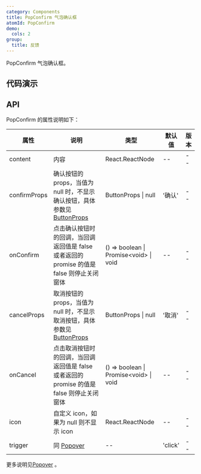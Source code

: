 ```yaml
---
category: Components
title: PopConfirm 气泡确认框
atomId: PopConfirm
demo:
  cols: 2
group:
  title: 反馈
---
```


PopConfirm 气泡确认框。

## 代码演示

<!-- prettier-ignore -->
<code src="./demo/basic.tsx"></code>
<code src="./demo/icon.tsx"></code>
<code src="./demo/text.tsx"></code>
<code src="./demo/callback.tsx"></code>

## API

PopConfirm 的属性说明如下：

| 属性         | 说明                                                                                      | 类型                                    | 默认值  | 版本 |
| ------------ | ----------------------------------------------------------------------------------------- | --------------------------------------- | ------- | ---- |
| content      | 内容                                                                                      | React.ReactNode                         | --      | --   |
| confirmProps | 确认按钮的 props，当值为 null 时，不显示确认按钮，具体参数见[ButtonProps](./button#api)   | ButtonProps \| null                     | '确认'  | --   |
| onConfirm    | 点击确认按钮时的回调，当回调返回值是 false 或者返回的 promise 的值是 false 则停止关闭窗体 | () => boolean \| Promise\<void> \| void | --      | --   |
| cancelProps  | 取消按钮的 props，当值为 null 时，不显示取消按钮，具体参数见[ButtonProps](./button#api)   | ButtonProps \| null                     | '取消'  | --   |
| onCancel     | 点击取消按钮时的回调，当回调返回值是 false 或者返回的 promise 的值是 false 则停止关闭窗体 | () => boolean \| Promise\<void> \| void | --      | --   |
| icon         | 自定义 icon，如果为 null 则不显示 icon                                                    | React.ReactNode                         | --      | --   |
| trigger      | 同 [Popover](./popover#api)                                                               | --                                      | 'click' | --   |

更多说明见[Popover](./popover#api) 。
